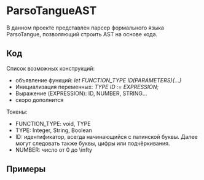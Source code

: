 # ParsoTangueAST

В данном проекте представлен парсер формального языка ParsoTangue, позволяющий строить AST на основе кода.

## Код
Список возможных конструкций:
* объявление функций: *let FUNCTION_TYPE ID(PARAMETERS){...}*
* Инициализация переменных: *TYPE ID := EXPRESSION;*
* Выражение (EXPRESSION): ID, NUMBER, STRING...
* скоро дополнится

Токены:
* FUNCTION_TYPE: void, TYPE
* TYPE: Integer, String, Boolean
* ID: идентификатор, всегда начинающийся с латинской буквы. Далее могут следовать также буквы, цифры или подчёркивания.
* NUMBER: число от 0 до \infty

## Примеры
